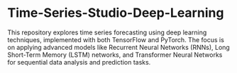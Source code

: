 # Time-Series-Studio-Deep-Learning

This repository explores time series forecasting using deep learning techniques, implemented with both TensorFlow and PyTorch. The focus is on applying advanced models like Recurrent Neural Networks (RNNs), Long Short-Term Memory (LSTM) networks, and Transformer Neural Networks for sequential data analysis and prediction tasks.